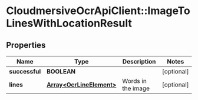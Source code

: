 # CloudmersiveOcrApiClient::ImageToLinesWithLocationResult

## Properties
Name | Type | Description | Notes
------------ | ------------- | ------------- | -------------
**successful** | **BOOLEAN** |  | [optional] 
**lines** | [**Array&lt;OcrLineElement&gt;**](OcrLineElement.md) | Words in the image | [optional] 


